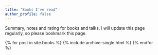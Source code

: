 ```yaml
---
title: "Books I've read"
author_profile: false
---
```


Summary, notes and rating for books and talks. I will update this page regularly, so please bookmark this page. 

{% for post in site.books %} 
  {% include archive-single.html %} 
{% endfor %}

